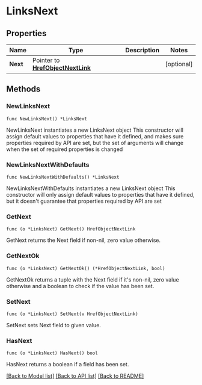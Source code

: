 # LinksNext

## Properties

Name | Type | Description | Notes
------------ | ------------- | ------------- | -------------
**Next** | Pointer to [**HrefObjectNextLink**](HrefObjectNextLink.md) |  | [optional] 

## Methods

### NewLinksNext

`func NewLinksNext() *LinksNext`

NewLinksNext instantiates a new LinksNext object
This constructor will assign default values to properties that have it defined,
and makes sure properties required by API are set, but the set of arguments
will change when the set of required properties is changed

### NewLinksNextWithDefaults

`func NewLinksNextWithDefaults() *LinksNext`

NewLinksNextWithDefaults instantiates a new LinksNext object
This constructor will only assign default values to properties that have it defined,
but it doesn't guarantee that properties required by API are set

### GetNext

`func (o *LinksNext) GetNext() HrefObjectNextLink`

GetNext returns the Next field if non-nil, zero value otherwise.

### GetNextOk

`func (o *LinksNext) GetNextOk() (*HrefObjectNextLink, bool)`

GetNextOk returns a tuple with the Next field if it's non-nil, zero value otherwise
and a boolean to check if the value has been set.

### SetNext

`func (o *LinksNext) SetNext(v HrefObjectNextLink)`

SetNext sets Next field to given value.

### HasNext

`func (o *LinksNext) HasNext() bool`

HasNext returns a boolean if a field has been set.


[[Back to Model list]](../README.md#documentation-for-models) [[Back to API list]](../README.md#documentation-for-api-endpoints) [[Back to README]](../README.md)


